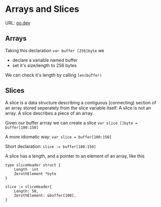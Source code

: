 # Arrays and Slices

URL: [go.dev](https://go.dev/blog/slices)

## Arrays

Taking this declaration `var buffer [256]byte` we 
- declare a variable named buffer 
- set it's size/length to 256 bytes

We can check it's length by calling `len(buffer)` 


## Slices 

A slice is a data structure describing a contiguous (connecting) section of an array stored seperately from the slice variable itself.
A slice is not an array. A slice describes a piece of an array.


Given our buffer arrray we can create a slice 
`var slice []byte = buffer[100:150]`

A more idiomatic way: 
    `var slice = buffer[100:150]`

Short declaration: 
    `slice := buffer[100:150]`

A slice has a length, and a pointer to an element of an array, like this

```
type sliceHeader struct {
    Length  int
    ZerothElement *byte
}

slice := sliceHeader{
    Length: 50,
    ZerothElement: &buffer[100],
}
```
